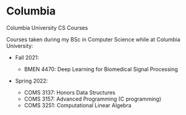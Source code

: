 # Columbia
Columbia University CS Courses

Courses taken during my BSc in Computer Science while at Columbia University:

- Fall 2021:
    - BMEN 4470: Deep Learning for Biomedical Signal Processing

- Spring 2022:
    - COMS 3137: Honors Data Structures
    - COMS 3157: Advanced Programming (C programming)
    - COMS 3251: Computational Linear Algebra
